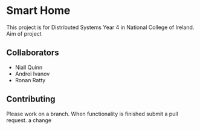 # Smart Home
This project is for Distributed Systems Year 4 in National College of Ireland. Aim of project 

## Collaborators
- Niall Quinn 
- Andrei Ivanov 
- Ronan Ratty 

## Contributing
Please work on a branch. When functionality is finished submit a pull request.
a change
